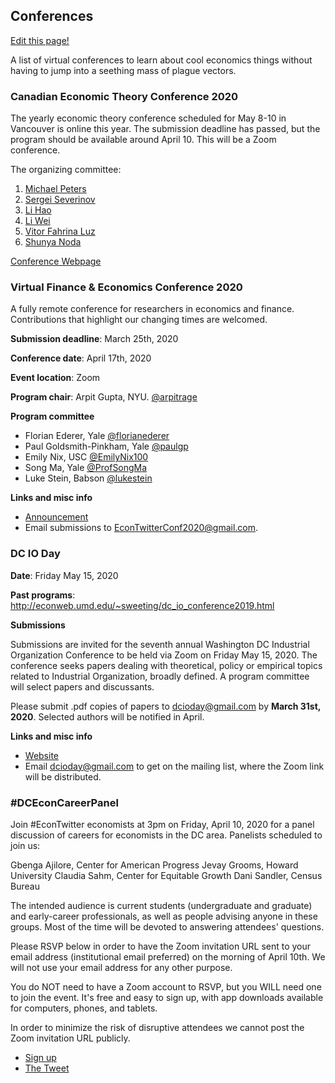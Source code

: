 ## Conferences

[Edit this page!](https://github.com/cpfiffer/virtual-econ.info/edit/master/conferences.md)

A list of virtual conferences to learn about cool economics things without having to jump into a seething mass of plague vectors.

### Canadian Economic Theory Conference 2020

The yearly economic theory conference scheduled for May 8-10 in Vancouver is online this year.  The submission deadline has passed, but the program should be available around April 10.  This will be a Zoom conference.  

The organizing committee:

1. [Michael Peters](https://montoya.econ.ubc.ca)
1. [Sergei Severinov](https://economics.ubc.ca/faculty-and-staff/sergei-severinov/)
1. [Li Hao](https://faculty.arts.ubc.ca/lhao/)
1. [Li Wei](https://economics.ubc.ca/faculty-and-staff/wei-li/)
1. [Vitor Fahrina Luz](https://economics.ubc.ca/faculty-and-staff/vitor-farinha-luz/)
1. [Shunya Noda](https://economics.ubc.ca/faculty-and-staff/shunya-noda/)

[Conference Webpage](https://www.economics.utoronto.ca/conferences/index.php/cetc/2020)


### Virtual Finance & Economics Conference 2020

A fully remote conference for researchers in economics and finance. Contributions that highlight our changing times are welcomed. 

**Submission deadline**: March 25th, 2020

**Conference date**: April 17th, 2020

**Event location**: Zoom

**Program chair**: Arpit Gupta, NYU. [@arpitrage](https://twitter.com/arpitrage)

**Program committee**

* Florian Ederer, Yale [@florianederer](https://twitter.com/florianederer)
* Paul Goldsmith-Pinkham, Yale [@paulgp](https://twitter.com/paulgp)
* Emily Nix, USC [@EmilyNix100](https://twitter.com/EmilyNix100)
* Song Ma, Yale [@ProfSongMa](https://twitter.com/ProfSongMa)
* Luke Stein, Babson [@lukestein](https://twitter.com/lukestein)

**Links and misc info**

- [Announcement](https://static1.squarespace.com/static/56086d00e4b0fb7874bc2d42/t/5e753140c2225859fa93ba1e/1584738624656/callforpapers.pdf)
- Email submissions to [EconTwitterConf2020@gmail.com](mailto:EconTwitterConf2020@gmail.com).

### DC IO Day

**Date**: Friday May 15, 2020

**Past programs**: [http://econweb.umd.edu/~sweeting/dc_io_conference2019.html ](http://econweb.umd.edu/~sweeting/dc_io_conference2019.html )

**Submissions**

Submissions are invited for the seventh annual Washington DC Industrial Organization Conference to be held via Zoom on Friday May 15, 2020. The conference seeks papers dealing with theoretical, policy or empirical topics related to Industrial Organization, broadly defined. A program committee will select papers and discussants.

Please submit .pdf copies of papers to [dcioday@gmail.com](mailto:dcioday@gmail.com) by **March 31st, 2020**.  Selected authors will be notified in April.

**Links and misc info**

- [Website](https://sites.google.com/view/dc-io-day)
- Email [dcioday@gmail.com](mailto:dcioday@gmail.com) to get on the mailing list, where the Zoom link will be distributed.

### #DCEconCareerPanel

Join #EconTwitter economists at 3pm on Friday, April 10, 2020 for a panel discussion of careers for economists in the DC area. Panelists scheduled to join us:

Gbenga Ajilore, Center for American Progress
Jevay Grooms, Howard University
Claudia Sahm, Center for Equitable Growth
Dani Sandler, Census Bureau

The intended audience is current students (undergraduate and graduate) and early-career professionals, as well as people advising anyone in these groups. Most of the time will be devoted to answering attendees' questions.

Please RSVP below in order to have the Zoom invitation URL sent to your email address (institutional email preferred) on the morning of April 10th. We will not use your email address for any other purpose.

You do NOT need to have a Zoom account to RSVP, but you WILL need one to join the event. It's free and easy to sign up, with app downloads available for computers, phones, and tablets.

In order to minimize the risk of disruptive attendees we cannot post the Zoom invitation URL publicly.

- [Sign up](https://docs.google.com/forms/d/e/1FAIpQLSey41-N0lrRLQeV4r46KYVysdUJScUbWMQUSJYvVH0_gnuclw/viewform)
- [The Tweet](https://twitter.com/graykimbrough/status/1243613791226605571?s=20)
